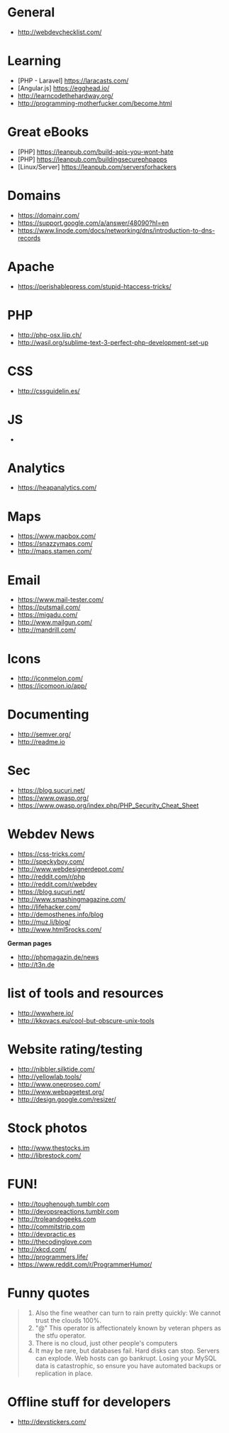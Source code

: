 # General

- http://webdevchecklist.com/

# Learning

- [PHP - Laravel] https://laracasts.com/
- [Angular.js] https://egghead.io/
- http://learncodethehardway.org/
- http://programming-motherfucker.com/become.html

# Great eBooks

- [PHP] https://leanpub.com/build-apis-you-wont-hate
- [PHP] https://leanpub.com/buildingsecurephpapps
- [Linux/Server] https://leanpub.com/serversforhackers

# Domains
- https://domainr.com/
- https://support.google.com/a/answer/48090?hl=en
- https://www.linode.com/docs/networking/dns/introduction-to-dns-records

# Apache
- https://perishablepress.com/stupid-htaccess-tricks/

# PHP

- http://php-osx.liip.ch/
- http://wasil.org/sublime-text-3-perfect-php-development-set-up

# CSS

- http://cssguidelin.es/

# JS

-

# Analytics
- https://heapanalytics.com/

# Maps

- https://www.mapbox.com/
- https://snazzymaps.com/
- http://maps.stamen.com/


# Email

- https://www.mail-tester.com/
- https://putsmail.com/
- https://migadu.com/
- http://www.mailgun.com/
- http://mandrill.com/

# Icons
- http://iconmelon.com/
- https://icomoon.io/app/

# Documenting

- http://semver.org/
- http://readme.io

# Sec
- https://blog.sucuri.net/
- https://www.owasp.org/
- https://www.owasp.org/index.php/PHP_Security_Cheat_Sheet

# Webdev News

- https://css-tricks.com/
- http://speckyboy.com/
- http://www.webdesignerdepot.com/
- http://reddit.com/r/php
- http://reddit.com/r/webdev
- https://blog.sucuri.net/
- http://www.smashingmagazine.com/
- http://lifehacker.com/
- http://demosthenes.info/blog
- http://muz.li/blog/
- http://www.html5rocks.com/

**German pages**

- http://phpmagazin.de/news
- http://t3n.de

# list of tools and resources
- http://wwwhere.io/
- http://kkovacs.eu/cool-but-obscure-unix-tools

# Website rating/testing

- http://nibbler.silktide.com/
- http://yellowlab.tools/
- http://www.oneproseo.com/
- http://www.webpagetest.org/
- http://design.google.com/resizer/

# Stock photos

- http://www.thestocks.im
- http://librestock.com/

# FUN!

- http://toughenough.tumblr.com
- http://devopsreactions.tumblr.com
- http://troleandogeeks.com
- http://commitstrip.com
- http://devpractic.es
- http://thecodinglove.com
- http://xkcd.com/
- http://programmers.life/
- https://www.reddit.com/r/ProgrammerHumor/

# Funny quotes

> 1. Also the fine weather can turn to rain pretty quickly: We cannot trust the clouds 100%.
> 2. "@" This operator is affectionately known by veteran phpers as the stfu operator.
> 3. There is no cloud, just other people's computers
> 4. It may be rare, but databases fail. Hard disks can stop. Servers can explode. Web hosts can go bankrupt. Losing your MySQL data is catastrophic, so ensure you have automated backups or replication in place.

# Offline stuff for developers

- http://devstickers.com/
